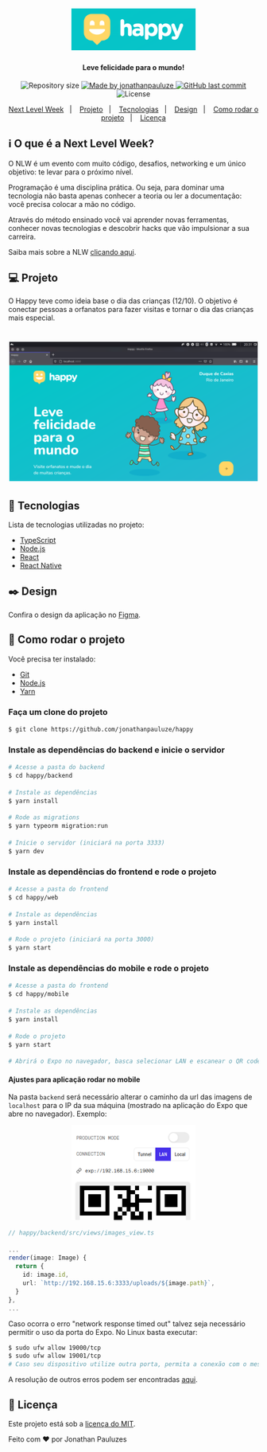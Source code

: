 <h1 align="center">
    <img alt="NextLevelWeek" title="#NextLevelWeek" src="./.github/happy-banner.png" width="250px" />
</h1>

<h4 align="center"> 
	Leve felicidade para o mundo!
</h4>

<p align="center">	
  <img alt="Repository size" src="https://img.shields.io/github/repo-size/jonathanpauluze/happy">
	
  <a href="https://www.linkedin.com/in/jonathanpauluze/">
    <img alt="Made by jonathanpauluze" src="https://img.shields.io/badge/made%20by-jonathanpauluze-%2304D361">
  </a>
  
  <a href="https://github.com/jonathanpauluze/happy/commits/main">
    <img alt="GitHub last commit" src="https://img.shields.io/github/last-commit/jonathanpauluze/happy">
  </a>

  <img alt="License" src="https://img.shields.io/badge/license-MIT-brightgreen">

</p>
<p align="center">
  <a href="#information_source-o-que-e-a-next-level-week">Next Level Week</a>&nbsp;&nbsp;&nbsp;|&nbsp;&nbsp;&nbsp;
  <a href="#computer-projeto">Projeto</a>&nbsp;&nbsp;&nbsp;|&nbsp;&nbsp;&nbsp;
  <a href="#rocket-tecnologias">Tecnologias</a>&nbsp;&nbsp;&nbsp;|&nbsp;&nbsp;&nbsp;
  <a href="#black_nib-design">Design</a>&nbsp;&nbsp;&nbsp;|&nbsp;&nbsp;&nbsp;
  <a href="#wrench-como-rodar-o-projeto">Como rodar o projeto</a>&nbsp;&nbsp;&nbsp;|&nbsp;&nbsp;&nbsp;
  <a href="#memo-licença">Licença</a>
</p>

## :information_source: O que é a Next Level Week?

O NLW é um evento com muito código, desafios, networking e um único objetivo: te levar para o próximo nível.

Programação é uma disciplina prática. Ou seja, para dominar uma tecnologia não basta apenas conhecer a teoria ou ler a documentação: você precisa colocar a mão no código.

Através do método ensinado você vai aprender novas ferramentas, conhecer novas tecnologias e descobrir hacks que vão impulsionar a sua carreira.

Saiba mais sobre a NLW [clicando aqui](https://nextlevelweek.com).


## :computer: Projeto

O Happy teve como ideia base o dia das crianças (12/10). O objetivo é conectar pessoas a orfanatos para fazer visitas e tornar o dia das crianças mais especial.

<h1 align="center">
    <img alt="Landing page Happy" title="Landing page Happy" src="./.github/home.png" width="500px" />
</h1>


## :rocket: Tecnologias

Lista de tecnologias utilizadas no projeto:

- [TypeScript](https://www.typescriptlang.org/)
- [Node.js](https://nodejs.org/)
- [React](https://reactjs.org)
- [React Native](https://facebook.github.io/react-native/)

## :black_nib: Design

Confira o design da aplicação no [Figma](https://www.figma.com/file/mDEbnoojksG4w8sOxmudh3/Happy-Web/duplicate).

## :wrench: Como rodar o projeto

Você precisa ter instalado:
- [Git](https://git-scm.com)
- [Node.js](https://nodejs.org/)
- [Yarn](https://yarnpkg.com/)

### Faça um clone do projeto

```bash
$ git clone https://github.com/jonathanpauluze/happy
```

### Instale as dependências do backend e inicie o servidor
```bash
# Acesse a pasta do backend
$ cd happy/backend

# Instale as dependências
$ yarn install

# Rode as migrations
$ yarn typeorm migration:run

# Inicie o servidor (iniciará na porta 3333)
$ yarn dev
```

### Instale as dependências do frontend e rode o projeto

```bash
# Acesse a pasta do frontend
$ cd happy/web

# Instale as dependências
$ yarn install

# Rode o projeto (iniciará na porta 3000)
$ yarn start
```

### Instale as dependências do mobile e rode o projeto

```bash
# Acesse a pasta do frontend
$ cd happy/mobile

# Instale as dependências
$ yarn install

# Rode o projeto
$ yarn start

# Abrirá o Expo no navegador, basca selecionar LAN e escanear o QR code com o app do Expo
```

#### Ajustes para aplicação rodar no mobile

Na pasta `backend` será necessário alterar o caminho da url das imagens de `localhost` para o IP da sua máquina (mostrado na aplicação do Expo que abre no navegador). Exemplo:

<p align="center">
    <img alt="NextLevelWeek" title="Seu IP" src="./.github/expo-ip.png" width="250px" />
</p>

```ts
// happy/backend/src/views/images_view.ts

...
render(image: Image) {
  return {
    id: image.id,
    url: `http://192.168.15.6:3333/uploads/${image.path}`,
  }
},
...
```

Caso ocorra o erro "network response timed out" talvez seja necessário permitir o uso da porta do Expo. No Linux basta executar:
```bash
$ sudo ufw allow 19000/tcp
$ sudo ufw allow 19001/tcp
# Caso seu dispositivo utilize outra porta, permita a conexão com o mesmo comando
```

A resolução de outros erros podem ser encontradas [aqui](https://github.com/Rocketseat/expo-common-issues).

## :memo: Licença

Este projeto está sob a [licença do MIT](https://github.com/jonathanpauluze/happy/blob/main/LICENSE).

Feito com ♥ por Jonathan Pauluzes
